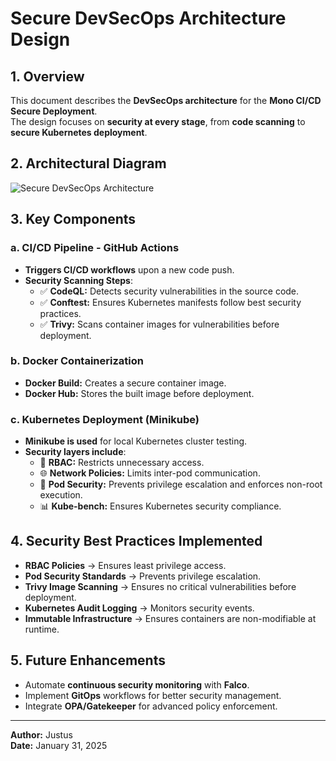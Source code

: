 # Secure DevSecOps Architecture Design

## **1. Overview**
This document describes the **DevSecOps architecture** for the **Mono CI/CD Secure Deployment**.  
The design focuses on **security at every stage**, from **code scanning** to **secure Kubernetes deployment**.

## **2. Architectural Diagram**
![Secure DevSecOps Architecture](./Secure_DevSecOps_Architecture.drawio.png)

## **3. Key Components**
### **a. CI/CD Pipeline - GitHub Actions**
- **Triggers CI/CD workflows** upon a new code push.
- **Security Scanning Steps**:
  - ✅ **CodeQL:** Detects security vulnerabilities in the source code.
  - ✅ **Conftest:** Ensures Kubernetes manifests follow best security practices.
  - ✅ **Trivy:** Scans container images for vulnerabilities before deployment.

### **b. Docker Containerization**
- **Docker Build:** Creates a secure container image.
- **Docker Hub:** Stores the built image before deployment.

### **c. Kubernetes Deployment (Minikube)**
- **Minikube is used** for local Kubernetes cluster testing.
- **Security layers include**:
  - 🔐 **RBAC:** Restricts unnecessary access.
  - 🌐 **Network Policies:** Limits inter-pod communication.
  - 🛑 **Pod Security:** Prevents privilege escalation and enforces non-root execution.
  - 📊 **Kube-bench:** Ensures Kubernetes security compliance.

## **4. Security Best Practices Implemented**
- **RBAC Policies** → Ensures least privilege access.
- **Pod Security Standards** → Prevents privilege escalation.
- **Trivy Image Scanning** → Ensures no critical vulnerabilities before deployment.
- **Kubernetes Audit Logging** → Monitors security events.
- **Immutable Infrastructure** → Ensures containers are non-modifiable at runtime.

## **5. Future Enhancements**
- Automate **continuous security monitoring** with **Falco**.
- Implement **GitOps** workflows for better security management.
- Integrate **OPA/Gatekeeper** for advanced policy enforcement.

---

**Author:** Justus  
**Date:** January 31, 2025  
